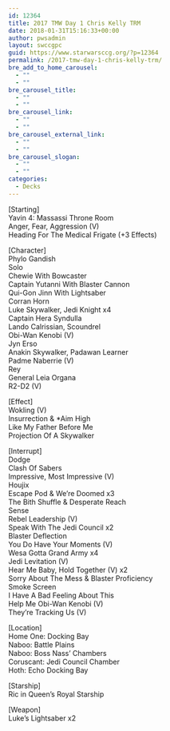 ```yaml
---
id: 12364
title: 2017 TMW Day 1 Chris Kelly TRM
date: 2018-01-31T15:16:33+00:00
author: pwsadmin
layout: swccgpc
guid: https://www.starwarsccg.org/?p=12364
permalink: /2017-tmw-day-1-chris-kelly-trm/
bre_add_to_home_carousel:
  - ""
  - ""
bre_carousel_title:
  - ""
  - ""
bre_carousel_link:
  - ""
  - ""
bre_carousel_external_link:
  - ""
  - ""
bre_carousel_slogan:
  - ""
  - ""
categories:
  - Decks
---
```

[Starting]  
Yavin 4: Massassi Throne Room  
Anger, Fear, Aggression (V)  
Heading For The Medical Frigate (+3 Effects)

[Character]  
Phylo Gandish  
Solo  
Chewie With Bowcaster  
Captain Yutanni With Blaster Cannon  
Qui-Gon Jinn With Lightsaber  
Corran Horn  
Luke Skywalker, Jedi Knight x4  
Captain Hera Syndulla  
Lando Calrissian, Scoundrel  
Obi-Wan Kenobi (V)  
Jyn Erso  
Anakin Skywalker, Padawan Learner  
Padme Naberrie (V)  
Rey  
General Leia Organa  
R2-D2 (V)

[Effect]  
Wokling (V)  
Insurrection & *Aim High  
Like My Father Before Me  
Projection Of A Skywalker

[Interrupt]  
Dodge  
Clash Of Sabers  
Impressive, Most Impressive (V)  
Houjix  
Escape Pod & We’re Doomed x3  
The Bith Shuffle & Desperate Reach  
Sense  
Rebel Leadership (V)  
Speak With The Jedi Council x2  
Blaster Deflection  
You Do Have Your Moments (V)  
Wesa Gotta Grand Army x4  
Jedi Levitation (V)  
Hear Me Baby, Hold Together (V) x2  
Sorry About The Mess & Blaster Proficiency  
Smoke Screen  
I Have A Bad Feeling About This  
Help Me Obi-Wan Kenobi (V)  
They’re Tracking Us (V)

[Location]  
Home One: Docking Bay  
Naboo: Battle Plains  
Naboo: Boss Nass’ Chambers  
Coruscant: Jedi Council Chamber  
Hoth: Echo Docking Bay

[Starship]  
Ric in Queen’s Royal Starship

[Weapon]  
Luke’s Lightsaber x2